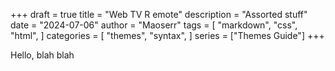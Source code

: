 +++
draft = true
title = "Web TV R emote"
description = "Assorted stuff"
date = "2024-07-06"
author = "Maoserr"
tags = [
    "markdown",
    "css",
    "html",
]
categories = [
    "themes",
    "syntax",
]
series = ["Themes Guide"]
+++

Hello, blah blah
